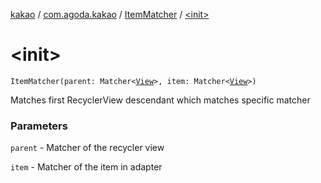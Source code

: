 [kakao](../../index.md) / [com.agoda.kakao](../index.md) / [ItemMatcher](index.md) / [&lt;init&gt;](./-init-.md)

# &lt;init&gt;

`ItemMatcher(parent: Matcher<`[`View`](https://developer.android.com/reference/android/view/View.html)`>, item: Matcher<`[`View`](https://developer.android.com/reference/android/view/View.html)`>)`

Matches first RecyclerView descendant which matches specific matcher

### Parameters

`parent` - Matcher of the recycler view

`item` - Matcher of the item in adapter